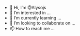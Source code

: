 - 👋 Hi, I’m @Alysojs
- 👀 I’m interested in ...
- 🌱 I’m currently learning ...
- 💞️ I’m looking to collaborate on ...
- 📫 How to reach me ...

<!---
Alysojs/Alysojs is a ✨ special ✨ repository because its `README.md` (this file) appears on your GitHub profile.
You can click the Preview link to take a look at your changes.
--->
